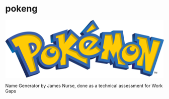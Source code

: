 # pokeng

![Pokemon logo](/workspace/poke/src/assets/images/pokemonLogo.png)

Name Generator by James Nurse, done as a technical assessment for Work Gaps

